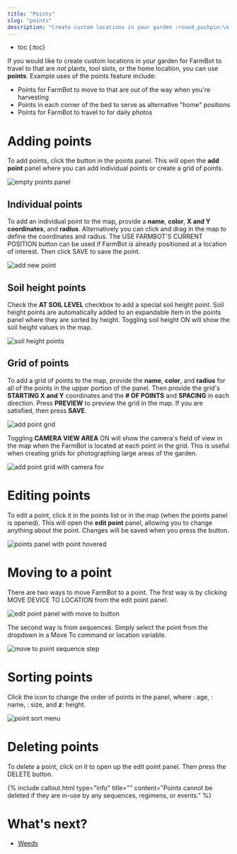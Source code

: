 ```yaml
---
title: "Points"
slug: "points"
description: "Create custom locations in your garden :round_pushpin:\n[Open this panel in the app](https://my.farm.bot/app/designer/points)"
---
```


* toc
{:toc}

If you would like to create custom locations in your garden for FarmBot to travel to that are _not_ plants, tool slots, or the home location, you can use **points**. Example uses of the points feature include:

* Points for FarmBot to move to that are out of the way when you're harvesting
* Points in each corner of the bed to serve as alternative "home" positions
* Points for FarmBot to travel to for daily photos

# Adding points
To add points, click the <span class="fb-button fb-teal"><i class='fa fa-plus'></i></span> button in the points panel. This will open the **add point** panel where you can add individual points or create a grid of points.

![empty points panel](_images/empty_points_panel.png)

## Individual points
To add an individual point to the map, provide a **name**, **color**, **X and Y coordinates**, and **radius**. Alternatively you can click and drag in the map to define the coordinates and radius. The <span class="fb-button fb-blue">USE FARMBOT'S CURRENT POSITION</span> button can be used if FarmBot is already positioned at a location of interest. Then click <span class="fb-button fb-green">SAVE</span> to save the point.

![add new point](_images/add_new_point.png)

## Soil height points
Check the **AT SOIL LEVEL** checkbox to add a special soil height point. Soil height points are automatically added to an expandable item in the points panel where they are sorted by height. Toggling soil height <span class="fb-peripheral-on">ON</span> will show the soil height values in the map.

![soil height points](_images/soil_height_points.png)

## Grid of points
To add a grid of points to the map, provide the **name**, **color**, and **radius** for all of the points in the upper portion of the panel. Then provide the grid's **STARTING X and Y** coordinates and the **# OF POINTS** and **SPACING** in each direction. Press **PREVIEW** to preview the grid in the map. If you are satisfied, then press **SAVE**.

![add point grid](_images/add_point_grid.png)

Toggling **CAMERA VIEW AREA** <span class="fb-peripheral-on">ON</span> will show the camera's field of view in the map when the FarmBot is located at each point in the grid. This is useful when creating grids for photographing large areas of the garden.

![add point grid with camera fov](_images/add_point_grid_with_camera_fov.png)

# Editing points
To edit a point, click it in the points list or in the map (when the points panel is opened). This will open the **edit point** panel, allowing you to change anything about the point. Changes will be saved when you press the <i class='fa fa-arrow-left'></i> button.

![points panel with point hovered](_images/points_panel_with_point_hovered.png)

# Moving to a point
There are two ways to move FarmBot to a point. The first way is by clicking <span class="fb-button fb-gray">MOVE DEVICE TO LOCATION</span> from the edit point panel.

![edit point panel with move to button](_images/edit_point_panel_with_move_to_button.png)

The second way is from sequences. Simply select the point from the dropdown in a <span class="fb-step fb-move-absolute">Move To</span> command or location variable.

![move to point sequence step](_images/move_to_point_sequence_step.png)

# Sorting points
Click the <i class='fa fa-search'></i> icon to change the order of points in the panel, where <i class='fa fa-calendar'></i>: age, <i class='fa fa-font'></i>: name, <i class='fa fa-sort-amount-desc'></i>: size, and <b><i>z</i></b>: height.

![point sort menu](_images/point_sort_menu.png)

# Deleting points
To delete a point, click on it to open up the edit point panel. Then press the <span class="fb-button fb-red">DELETE</span> button.

{%
include callout.html
type="info"
title=""
content="Points cannot be deleted if they are in-use by any sequences, regimens, or events."
%}


# What's next?

 * [Weeds](weeds.md)
